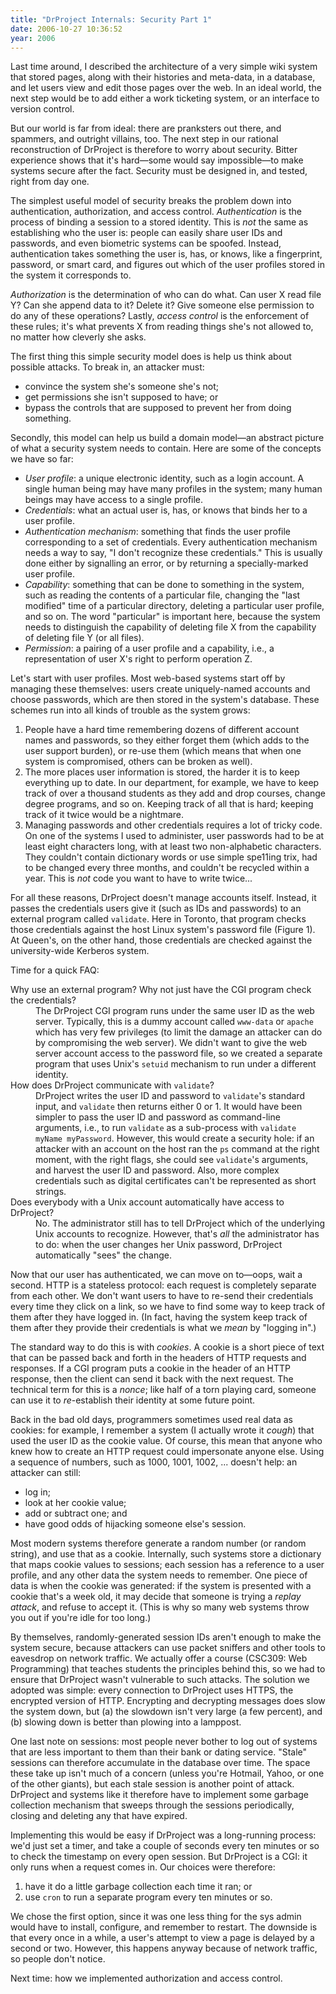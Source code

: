 ```yaml
---
title: "DrProject Internals: Security Part 1"
date: 2006-10-27 10:36:52
year: 2006
---
```

Last time around, I described the architecture of a very simple wiki system that stored pages, along with their histories and meta-data, in a database, and let users view and edit those pages over the web.  In an ideal world, the next step would be to add either a work ticketing system, or an interface to version control.

But our world is far from ideal: there are pranksters out there, and spammers, and outright villains, too.  The next step in our rational reconstruction of DrProject is therefore to worry about security.  Bitter experience shows that it's hard—some would say impossible—to make systems secure after the fact.  Security must be designed in, and tested, right from day one.

The simplest useful model of security breaks the problem down into authentication, authorization, and access control. <em>Authentication</em> is the process of binding a session to a stored identity.  This is <em>not</em> the same as establishing who the user is: people can easily share user IDs and passwords, and even biometric systems can be spoofed.  Instead, authentication takes something the user is, has, or knows, like a fingerprint, password, or smart card, and figures out which of the user profiles stored in the system it corresponds to.

<em>Authorization</em> is the determination of who can do what. Can user X read file Y?  Can she append data to it?  Delete it?  Give someone else permission to do any of these operations?  Lastly, <em>access control</em> is the enforcement of these rules; it's what prevents X from reading things she's not allowed to, no matter how cleverly she asks.

The first thing this simple security model does is help us think about possible attacks.  To break in, an attacker must:
<ul>
  <li>convince the system she's someone she's not;</li>
  <li>get permissions she isn't supposed to have; or</li>
  <li>bypass the controls that are supposed to prevent her from doing something.</li>
</ul>
Secondly, this model can help us build a domain model—an abstract picture of what a security system needs to contain.  Here are some of the concepts we have so far:
<ul>
  <li><em>User profile</em>: a unique electronic identity, such as a login account.  A single human being may have many profiles in the system; many human beings may have access to a single profile.</li>
  <li><em>Credentials</em>: what an actual user is, has, or knows that binds her to a user profile.</li>
  <li><em>Authentication mechanism</em>: something that finds the user profile corresponding to a set of credentials.  Every authentication mechanism needs a way to say, "I don't recognize these credentials." This is usually done either by signalling an error, or by returning a specially-marked user profile.</li>
  <li><em>Capability</em>: something that can be done to something in the system, such as reading the contents of a particular file, changing the "last modified" time of a particular directory, deleting a particular user profile, and so on.  The word "particular" is important here, because the system needs to distinguish the capability of deleting file X from the capability of deleting file Y (or all files).</li>
  <li><em>Permission</em>: a pairing of a user profile and a capability, i.e., a representation of user X's right to perform operation Z.</li>
</ul>
Let's start with user profiles.  Most web-based systems start off by managing these themselves: users create uniquely-named accounts and choose passwords, which are then stored in the system's database. These schemes run into all kinds of trouble as the system grows:
<ol>
  <li>People have a hard time remembering dozens of different account names and passwords, so they either forget them (which adds to the user support burden), or re-use them (which means that when one system is compromised, others can be broken as well).</li>
  <li>The more places user information is stored, the harder it is to keep everything up to date.  In our department, for example, we have to keep track of over a thousand students as they add and drop courses, change degree programs, and so on.  Keeping track of all that is hard; keeping track of it twice would be a nightmare.</li>
  <li>Managing passwords and other credentials requires a lot of tricky code.  On one of the systems I used to administer, user passwords had to be at least eight characters long, with at least two non-alphabetic characters.  They couldn't contain dictionary words or use simple spe11ing trix, had to be changed every three months, and couldn't be recycled within a year.  This is <em>not</em> code you want to have to write twice...</li>
</ol>
For all these reasons, DrProject doesn't manage accounts itself.  Instead, it passes the credentials users give it (such as IDs and passwords) to an external program called <code>validate</code>. Here in Toronto, that program checks those credentials against the host Linux system's password file (Figure 1).  At Queen's, on the other hand, those credentials are checked against the university-wide Kerberos system.

Time for a quick FAQ:

<dl> <dt>Why use an external program?  Why not just have the CGI program check the credentials?</dt> <dd>The DrProject CGI program runs under the same user ID as the web server.  Typically, this is a dummy account called <code>www-data</code> or <code>apache</code> which has very few privileges (to limit the damage an attacker can do by compromising the web server).  We didn't want to give the web server account access to the password file, so we created a separate program that uses Unix's <code>setuid</code> mechanism to run under a different identity.</dd> <dt>How does DrProject communicate with <code>validate</code>?</dt> <dd>DrProject writes the user ID and password to <code>validate</code>'s standard input, and <code>validate</code> then returns either 0 or 1.  It would have been simpler to pass the user ID and password as command-line arguments, i.e., to run <code>validate</code> as a sub-process with <code>validate myName myPassword</code>.  However, this would create a security hole: if an attacker with an account on the host ran the <code>ps</code> command at the right moment, with the right flags, she could see <code>validate</code>'s arguments, and harvest the user ID and password.  Also, more complex credentials such as digital certificates can't be represented as short strings. </dd> <dt>Does everybody with a Unix account automatically have access to DrProject?</dt> <dd>No.  The administrator still has to tell DrProject which of the underlying Unix accounts to recognize.  However, that's <em>all</em> the administrator has to do: when the user changes her Unix password, DrProject automatically "sees" the change.</dd> </dl>Now that our user has authenticated, we can move on to—oops, wait a second.  HTTP is a stateless protocol: each request is completely separate from each other.  We don't want users to have to re-send their credentials every time they click on a link, so we have to find some way to keep track of them after they have logged in.  (In fact, having the system keep track of them after they provide their credentials is what we <em>mean</em> by "logging in".)

The standard way to do this is with <em>cookies</em>.  A cookie is a short piece of text that can be passed back and forth in the headers of HTTP requests and responses.  If a CGI program puts a cookie in the header of an HTTP response, then the client can send it back with the next request.  The technical term for this is a <em>nonce</em>; like half of a torn playing card, someone can use it to <em>re</em>-establish their identity at some future point.

Back in the bad old days, programmers sometimes used real data as cookies: for example, I remember a system (I actually wrote it *cough*) that used the user ID as the cookie value.  Of course, this mean that anyone who knew how to create an HTTP request could impersonate anyone else.  Using a sequence of numbers, such as 1000, 1001, 1002, ... doesn't help: an attacker can still:
<ul>
  <li>log in;</li>
  <li>look at her cookie value;</li>
  <li>add or subtract one; and</li>
  <li>have good odds of hijacking someone else's session.</li>
</ul>
Most modern systems therefore generate a random number (or random string), and use that as a cookie.  Internally, such systems store a dictionary that maps cookie values to sessions; each session has a reference to a user profile, and any other data the system needs to remember.  One piece of data is when the cookie was generated: if the system is presented with a cookie that's a week old, it may decide that someone is trying a <em>replay attack</em>, and refuse to accept it.  (This is why so many web systems throw you out if you're idle for too long.)

By themselves, randomly-generated session IDs aren't enough to make the system secure, because attackers can use packet sniffers and other tools to eavesdrop on network traffic.  We actually offer a course (CSC309: Web Programming) that teaches students the principles behind this, so we had to ensure that DrProject wasn't vulnerable to such attacks.  The solution we adopted was simple: every connection to DrProject uses HTTPS, the encrypted version of HTTP.  Encrypting and decrypting messages does slow the system down, but (a) the slowdown isn't very large (a few percent), and (b) slowing down is better than plowing into a lamppost.

One last note on sessions: most people never bother to log out of systems that are less important to them than their bank or dating service.  "Stale" sessions can therefore accumulate in the database over time.  The space these take up isn't much of a concern (unless you're Hotmail, Yahoo, or one of the other giants), but each stale session is another point of attack.  DrProject and systems like it therefore have to implement some garbage collection mechanism that sweeps through the sessions periodically, closing and deleting any that have expired.

Implementing this would be easy if DrProject was a long-running process: we'd just set a timer, and take a couple of seconds every ten minutes or so to check the timestamp on every open session.  But DrProject is a CGI: it only runs when a request comes in.  Our choices were therefore:
<ol>
  <li>have it do a little garbage collection each time it ran; or</li>
  <li>use <code>cron</code> to run a separate program every ten minutes or so.</li>
</ol>
We chose the first option, since it was one less thing for the sys admin would have to install, configure, and remember to restart.  The downside is that every once in a while, a user's attempt to view a page is delayed by a second or two.  However, this happens anyway because of network traffic, so people don't notice.

Next time: how we implemented authorization and access control.
